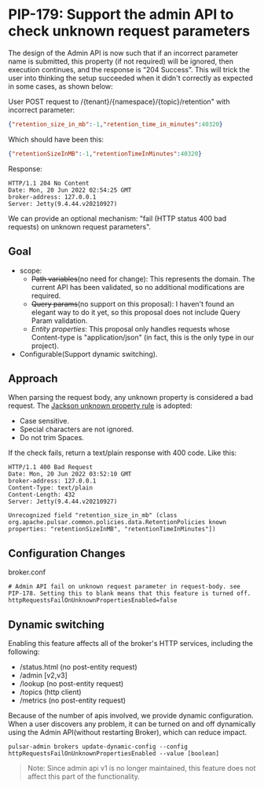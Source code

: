 # PIP-179: Support the admin API to check unknown request parameters

The design of the Admin API is now such that if an incorrect parameter name is submitted, this property (if not required) will be ignored, then execution continues, and the response is “204 Success”. This will trick the user into thinking the setup succeeded when it didn't correctly as expected in some cases, as shown below:

User POST request to /{tenant}/{namespace}/{topic}/retention" with incorrect parameter:
```json
{"retention_size_in_mb":-1,"retention_time_in_minutes":40320}
```

Which should have been this:

```json
{"retentionSizeInMB":-1,"retentionTimeInMinutes":40320}
```

Response:

```http
HTTP/1.1 204 No Content
Date: Mon, 20 Jun 2022 02:54:25 GMT
broker-address: 127.0.0.1
Server: Jetty(9.4.44.v20210927)
```

We can provide an optional mechanism: "fail (HTTP status 400 bad requests) on unknown request parameters".

## Goal

- scope: 
  - ~~Path variables~~(no need for change):  This represents the domain. The current API has been validated, so no additional modifications are required.
  - ~~Query params~~(no support on this proposal):  I haven't found an elegant way to do it yet, so this proposal does not include Query Param validation.
  - *Entity properties*:  This proposal only handles requests whose Content-type is "application/json" (in fact, this is the only type in our project).
- Configurable(Support dynamic switching).


## Approach

When parsing the request body, any unknown property is considered a bad request. The [Jackson unknown property rule](https://github.com/FasterXML/jackson-databind/blob/de3d0ecbc1fd0a1a6b061e62a198b3ba0d0d163e/src/main/java/com/fasterxml/jackson/databind/DeserializationFeature.java#L121) is adopted: 

- Case sensitive.
- Special characters are not ignored.
- Do not trim Spaces.

If the check fails,  return a text/plain response with 400 code. Like this:

```http
HTTP/1.1 400 Bad Request
Date: Mon, 20 Jun 2022 03:52:10 GMT
broker-address: 127.0.0.1
Content-Type: text/plain
Content-Length: 432
Server: Jetty(9.4.44.v20210927)

Unrecognized field "retention_size_in_mb" (class org.apache.pulsar.common.policies.data.RetentionPolicies known properties: "retentionSizeInMB", "retentionTimeInMinutes"])
```

## Configuration Changes

broker.conf

```properties
# Admin API fail on unknown request parameter in request-body. see PIP-178. Setting this to blank means that this feature is turned off.
httpRequestsFailOnUnknownPropertiesEnabled=false
```

## Dynamic switching
Enabling this feature affects all of the broker's HTTP services, including the following: 

- /status.html (no post-entity request)
- /admin [v2,v3]
- /lookup (no post-entity request)
- /topics (http client)
- /metrics (no post-entity request)

Because of the number of apis involved, we provide dynamic configuration. When a user discovers any problem, it can be turned on and off dynamically using the Admin API(without restarting Broker), which can reduce impact.

```shell
pulsar-admin brokers update-dynamic-config --config httpRequestsFailOnUnknownPropertiesEnabled --value [boolean]
```

> Note: Since admin api v1 is no longer maintained, this feature does not affect this part of the functionality.
